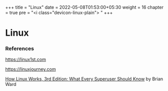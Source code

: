 +++
title = "Linux"
date =  2022-05-08T01:53:00+05:30
weight = 16
chapter = true
pre = "<i class=\"devicon-linux-plain\"></i> "
+++

# Linux

### References
https://linux1st.com

https://linuxjourney.com

[How Linux Works, 3rd Edition: What Every Superuser Should Know](https://g.co/kgs/WYNVZC) by Brian Ward
